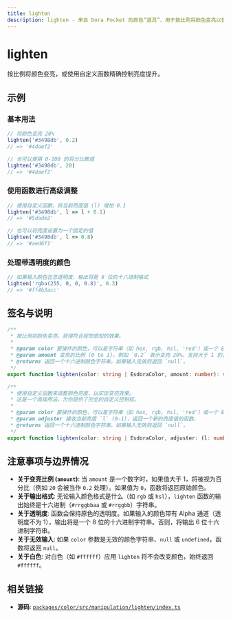 ```yaml
---
title: lighten
description: lighten - 来自 Dora Pocket 的颜色“道具”，用于按比例将颜色变亮以获得符合视觉感知的效果。
---
```


# lighten

<!-- 1. 简介：一句话核心功能描述 -->

按比例将颜色变亮，或使用自定义函数精确控制亮度提升。

<!-- 2. 示例：由核心功能和从测试用例中提炼的场景组成 -->

## 示例

### 基本用法

```typescript
// 将颜色变亮 20%
lighten('#3498db', 0.2)
// => '#4daef2'

// 也可以使用 0-100 的百分比数值
lighten('#3498db', 20)
// => '#4daef2'
```

### 使用函数进行高级调整

```typescript
// 使用自定义函数，将当前亮度值 (l) 增加 0.1
lighten('#3498db', l => l + 0.1)
// => '#5dade2'

// 也可以将亮度设置为一个固定的值
lighten('#3498db', l => 0.8)
// => '#aed6f1'
```

### 处理带透明度的颜色

```typescript
// 如果输入颜色包含透明度，输出将是 8 位的十六进制格式
lighten('rgba(255, 0, 0, 0.8)', 0.3)
// => '#ff4b3acc'
```

<!-- 3. 签名与说明：合并了签名、参数、返回值的唯一技术核心 -->

## 签名与说明

```typescript
/**
 * 按比例将颜色变亮，获得符合视觉感知的效果。
 *
 * @param color 要操作的颜色，可以是字符串（如 hex, rgb, hsl, 'red'）或一个 EsdoraColor 对象。
 * @param amount 变亮的比例 (0 to 1)。例如 `0.2` 表示变亮 20%。支持大于 1 的百分比值（如 `20` 表示 20%）。
 * @returns 返回一个十六进制颜色字符串，如果输入无效则返回 `null`。
 */
export function lighten(color: string | EsdoraColor, amount: number): string | null

/**
 * 使用自定义函数来调整颜色亮度，以实现变亮效果。
 * 这是一个高级用法，为你提供了完全的自定义控制权。
 *
 * @param color 要操作的颜色，可以是字符串（如 hex, rgb, hsl, 'red'）或一个 EsdoraColor 对象。
 * @param adjuster 接收当前亮度 `l` (0-1)，返回一个新的亮度值的函数。
 * @returns 返回一个十六进制颜色字符串，如果输入无效则返回 `null`。
 */
export function lighten(color: string | EsdoraColor, adjuster: (l: number) => number): string | null
```

<!-- 4. 注意事项与边界情况：建立用户信任 -->

## 注意事项与边界情况

- **关于变亮比例 (`amount`)**: 当 `amount` 是一个数字时，如果值大于 1，将被视为百分比（例如 `20` 会被当作 `0.2` 处理）。如果值为 `0`，函数将返回原始颜色。
- **关于输出格式**: 无论输入颜色格式是什么（如 `rgb` 或 `hsl`），`lighten` 函数的输出始终是十六进制（`#rrggbbaa` 或 `#rrggbb`）字符串。
- **关于透明度**: 函数会保持原色的透明度。如果输入的颜色带有 Alpha 通道（透明度不为 1），输出将是一个 8 位的十六进制字符串。否则，将输出 6 位十六进制字符串。
- **关于无效输入**: 如果 `color` 参数是无效的颜色字符串、`null` 或 `undefined`，函数将返回 `null`。
- **关于白色**: 对白色（如 `#ffffff`）应用 `lighten` 将不会改变颜色，始终返回 `#ffffff`。

<!-- 5. 相关链接：提供相关函数及源码的链接 -->

## 相关链接

- **源码**: [`packages/color/src/manipulation/lighten/index.ts`](https://github.com/esdora-js/esdora/blob/main/packages/color/src/manipulation/lighten/index.ts)
